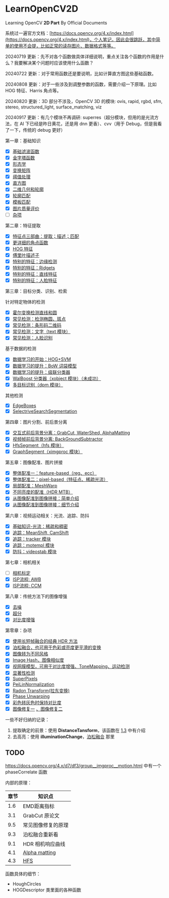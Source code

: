 # LearnOpenCV2D

Learning OpenCV **2D Part** By Official Documents

系统过一遍官方文档：[https://docs.opencv.org/4.x/index.html](https://docs.opencv.org/4.x/index.html)，个人笔记，因此会很跳跃，其中简单的使用不会提，比如正常的读存图片、数据格式等等。

20240719 更新：先不对各个函数做具体详细说明，重点关注各个函数的作用是什么？我要解决某个问题时应该使用什么函数？

20240722 更新：对于常用函数还是要说明，比如计算直方图这些基础函数。

20240808 更新：对于一些涉及到调整参数的函数，需要介绍一下原理。比如 HOG 特征、Harris 角点等。

20240820 更新：3D 部分不涉及，OpenCV 3D 的模块: ovis, rapid, rgbd, sfm, stereo, structured_light, surface_matching, viz

20240917 更新：有几个模块不再调研: superres（超分模块，但用的是光流方法，在 AI 下已经是昨日黄花，还是用 dnn 更香）、cvv（用于 Debug，但是我看了一下，传统的 debug 更好）

第一章：基础知识

- [X] [基础滤波函数](./docs/1.1.md)
- [X] [金字塔函数](./docs/1.2.md)
- [X] [形态学](./docs/1.3.md)
- [X] [变换矩阵](./docs/1.4.md)
- [X] [阈值处理](./docs/1.5.md)
- [X] [直方图](./docs/1.6.md)
- [X] [二维几何和轮廓](./docs/1.7.md)
- [X] [轮廓匹配](./docs/1.8.md)
- [X] [模板匹配](./docs/1.a.md)
- [X] [图片质量评价](./docs/1.9.md)
- [ ] [杂项](./docs/1.misc.md)

第二章：特征提取

- [X] [特征点三部曲：提取；描述；匹配](./docs/2.1.md)
- [X] [更详细的角点函数](./docs/2.2.md)
- [X] [HOG 特征](./docs/2.3.md)
- [X] [傅里叶描述子](./docs/2.7.md)
- [X] [特别的特征：边缘检测](./docs/2.4.md)
- [X] [特别的特征：Ridgets](./docs/2.8.md)
- [X] [特别的特征：直线特征](./docs/2.5.md)
- [X] [特别的特征：人脸特征](./docs/2.6.md)

第三章：目标分类、识别、检索

针对特定物体的检测

- [X] [霍尔变换检测直线和圆](./docs/3.1.md)
- [X] [常见检测：检测椭圆、斑点](./docs/3.c.md)
- [X] [常见检测：条形码二维码](./docs/3.2.md)
- [X] [常见检测：文字（text 模块）](./docs/3.6.md)
- [X] [常见检测：人脸识别](./docs/3.7.md)

基于数据的检测

- [X] [数据学习的开始：HOG+SVM](./docs/3.3.md)
- [X] [数据学习的提升：BoW 词袋模型](./docs/3.4.md)
- [X] [数据学习的提升：级联分类器](./docs/3.5.md)
- [X] [WalBoost 分类器（xobject 模块）（未成功）](./docs/3.8.md)
- [X] [多目标识别（dpm 模块）](./docs/3.9.md)

其他检测

- [X] [EdgeBoxes](./docs/3.a.md)
- [X] [SelectriveSearchSegmentation](./docs/3.b.md)

第四章：图片分割、前后景分离

- [X] [交互式前后背景分离：GrabCut, WaterShed, AlphaMatting](./docs/4.1.md)
- [X] [视频帧前后背景分离: BackGroundSubtractor](./docs/4.2.md)
- [X] [HfsSegment（hfs 模块）](./docs/4.3.md)
- [X] [GraphSegment（ximgproc 模块）](./docs/4.4.md)

第五章：图像配准、图片拼接

- [X] [整体配准一：feature-based（reg、ecc）](./docs/5.1.md)
- [X] [整体配准二：pixel-based（特征点、稀疏光流）](./docs/5.2.md)
- [X] [局部配准：MeshWarp](./docs/5.4.md)
- [X] [不同亮度的配准（HDR MTB）](./docs/5.3.md)
- [X] [从图像配准到图像拼接：简单介绍](./docs/5.5.md)
- [X] [从图像配准到图像拼接：细节介绍](./docs/5.6.md)

第六章：视频运动相关：光流、追踪、防抖

- [X] [基础知识-光流：稀疏和稠密](./docs/6.3.md)
- [X] [追踪：MeanShift, CamShift](./docs/6.1.md)
- [X] [追踪：tracker 模块](./docs/6.4.md)
- [X] [追踪：motempl 模块](./docs/6.5.md)
- [X] [防抖：videostab 模块](./docs/6.7.md)

第七章：相机相关

- [ ] [相机标定](./docs/7.1.md)
- [X] [ISP流程: AWB](./docs/7.2.md)
- [X] [ISP流程: CCM](./docs/7.3.md)

第八章：传统方法下的图像增强

- [X] [去噪](./docs/8.1.md)
- [X] [超分](./docs/8.2.md)
- [X] [对比度增强](./docs/8.4.md)

第零章：杂项

- [X] [使用长短帧融合的经典 HDR 方法](./docs/0.1.md)
- [X] [泊松融合，也可用于色彩或亮度更平滑的变换](./docs/0.2.md)
- [X] [图像转为不同风格](./docs/0.3.md)
- [X] [Image Hash，图像相似度](./docs/0.4.md)
- [X] [视网膜模型，可用于对比度增强、ToneMapping、运动检测](./docs/0.5.md)
- [X] [显著性检测](./docs/0.6.md)
- [X] [SuperPixels](./docs/0.7.md)
- [X] [PeiLinNormalization](./docs/0.8.md)
- [X] [Radon Transform(拉东变换)](./docs/0.9.md)
- [X] [Phase Unwarping](./docs/0.a.md)
- [X] [彩色转灰色时保持对比度](https://docs.opencv.org/4.x/d4/d32/group__photo__decolor.html)
- [X] [图像修复一](https://docs.opencv.org/4.x/d7/d8b/group__photo__inpaint.html) [、图像修复二](https://docs.opencv.org/4.x/de/daa/group__xphoto.html#ga1a7f584b7e6b10d830c4ac3bb12b4b73)

一些不好归纳的记录：

1. 提取确定的前景：使用 **DistanceTansform**，该函数在 [1.3](./docs/1.3.md) 中有介绍
2. 去高亮：使用 **illuminationChange**，[泊松融合](./docs/0.2.md) 那里

## TODO

https://docs.opencv.org/4.x/d7/df3/group__imgproc__motion.html 中有一个 phaseCorrelate 函数

内部的原理：

| 章节 | 知识点                                                                                                                         |
| ---- | ------------------------------------------------------------------------------------------------------------------------------ |
| 1.6  | EMD距离指标                                                                                                                    |
| 3.1  | GrabCut 原论文                                                                                                                 |
| 9.5  | 常见图像修复的原理                                                                                                             |
| 9.3  | 泊松融合重新看                                                                                                                 |
| 9.1  | HDR 相机响应曲线                                                                                                               |
| 4.1  | [Alpha matting](https://openaccess.thecvf.com/content_cvpr_2017/papers/Aksoy_Designing_Effective_Inter-Pixel_CVPR_2017_paper.pdf) |
| 4.3  | [HFS](https://github.com/yun-liu/hfs)                                                                                             |

函数具体的细节：

- HoughCircles
- HOGDescriptor 类里面的各种函数
